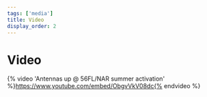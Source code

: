 ```yaml
---
tags: ['media']
title: Video
display_order: 2
---
```


# Video

{% video 'Antennas up @ 56FL/NAR summer activation' %}https://www.youtube.com/embed/ObgvVkV08dc{% endvideo %}

